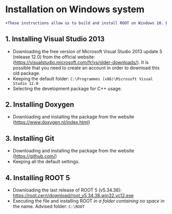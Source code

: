 # Installation on Windows system

```diff
+These instructions allow us to build and install ROOT on Windows 10. But an old version of ROOT and Visual Studio are used.
```

## 1. Installing Visual Studio 2013
 
  - Downloading the free version of Microsoft Visual Studio 2013 update 5 (release 12.0) from the official website: (https://visualstudio.microsoft.com/fr/vs/older-downloads/). It is possible that you need to create an account in order to download this old package.
  - Keeping the default folder: `C:\Programmes (x86)\Microsoft Visual Studio 12.0`
  - Selecting the development package for C++ usage.
 
## 2. Installing Doxygen
 
  - Downloading and installing the package from the website (https://www.doxygen.nl/index.html)
 
## 3. Installing Git
 
  - Downloading and installing the package from the website (https://github.com/)
  - Keeping all the default settings.
	
## 4. Installing ROOT 5
 
  - Downloading the last release of ROOT 5 (v5.34.38):  https://root.cern/download/root_v5.34.38.win32.vc12.exe
  - Executing the file and installing ROOT *in a folder containing no space* in the name. Advised folder: `C:\ROOT` 
 